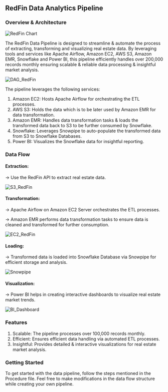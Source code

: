 ## RedFin Data Analytics Pipeline

### Overview & Architecture 

![RedFin Chart](https://github.com/abhishekshah25/redfin-data-pipeline/assets/147745895/01e5a82d-4a5e-432f-bd21-147151a9447f)

The RedFin Data Pipeline is designed to streamline & automate the process of extracting, transforming and visualizing real estate data. By leveraging tools and services like Apache Airflow, Amazon EC2, AWS S3, Amazon EMR, Snowflake and Power BI, this pipeline efficiently handles over 200,000 records monthly ensuring scalable & reliable data processing & insightful market analysis.

![DAG_RedFin](https://github.com/abhishekshah25/redfin-data-pipeline/assets/147745895/0682ffcc-94b1-41e1-81ac-d61021ed200c)

The pipeline leverages the following services:

1. Amazon EC2: Hosts Apache Airflow for orchestrating the ETL processes.
2. AWS S3: Holds the data which is to be later used by Amazon EMR for data transformation.
3. Amazon EMR: Handles data transformation tasks & loads the transformed data back to S3 to be further consumed by Snowflake.
4. Snowflake: Leverages Snowpipe to auto-populate the transformed data from S3 to Snowflake Databases.
5. Power BI: Visualizes the Snowflake data for insightful reporting.


### Data Flow

#### Extraction:

-> Use the RedFin API to extract real estate data.


![S3_RedFin](https://github.com/abhishekshah25/redfin-data-pipeline/assets/147745895/1992d6f9-2a3d-40c8-9b23-24204345b226)

#### Transformation:

-> Apache Airflow on Amazon EC2 Server orchestrates the ETL processes.

-> Amazon EMR performs data transformation tasks to ensure data is cleaned and transformed for further consumption.


![EC2_RedFin](https://github.com/abhishekshah25/redfin-data-pipeline/assets/147745895/49b2957f-202e-41b1-ad76-1989cbfcffe0)


#### Loading:

-> Transformed data is loaded into Snowflake Database via Snowpipe for efficient storage and analysis.

![Snowpipe](https://github.com/abhishekshah25/redfin-data-pipeline/assets/147745895/12170eec-18a1-4a74-8a80-912f177edac0)


#### Visualization:

-> Power BI helps in creating interactive dashboards to visualize real estate market trends.


![BI_Dashboard](https://github.com/abhishekshah25/redfin-data-pipeline/assets/147745895/55fe2b65-7b26-4dd4-9bf2-c51a55b103f8)


### Features

1. Scalable: The pipeline processes over 100,000 records monthly.
2. Efficient: Ensures efficient data handling via automated ETL processes.
3. Insightful: Provides detailed & interactive visualizations for real estate market analysis.

### Getting Started

To get started with the data pipeline, follow the steps mentioned in the Procedure file. Feel free to make modifications in the data flow structure while creating your own pipeline.
